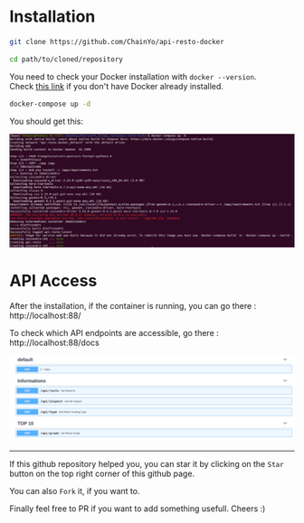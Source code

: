 # Installation

```bash
git clone https://github.com/ChainYo/api-resto-docker
```

```bash
cd path/to/cloned/repository
```

You need to check your Docker installation with `docker --version`.  
Check [this link](https://docs.docker.com/engine/install/) if you don't have Docker already installed.

```bash
docker-compose up -d
```

You should get this:

![Docker Compose up](./resources/compose_up.png)

# API Access

After the installation, if the container is running, you can go there : http://localhost:88/

To check which API endpoints are accessible, go there : http://localhost:88/docs

![API Endpoints](./resources/endpoints.png)

---

If this github repository helped you, you can star it by clicking on the `Star` button on the top right corner of this github page.

You can also `Fork` it, if you want to.

Finally feel free to PR if you want to add something usefull. Cheers :)